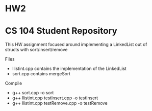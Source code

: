 # HW2

# CS 104 Student Repository

This HW assignment focused around implementing a LinkedList out of structs with sort/insert/remove

Files
- llistint.cpp contains the implementation of the LinkedList
- sort.cpp contains mergeSort

Compile 
- g++ sort.cpp -o sort
- g++ llistint.cpp testInsert.cpp -o testInsert
- g++ llistint.cpp testRemove.cpp -o testRemove	